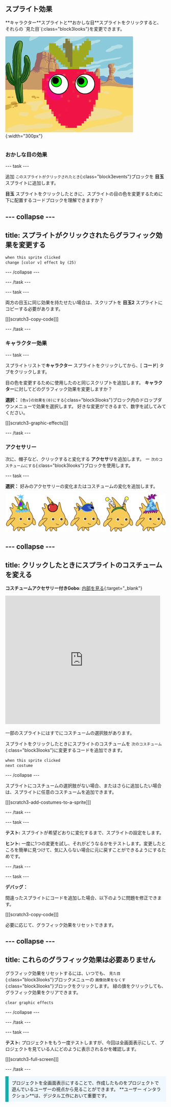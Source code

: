 ## スプライト効果

<div style="display: flex; flex-wrap: wrap">
<div style="flex-basis: 200px; flex-grow: 1; margin-right: 15px;">
**キャラクター**スプライトと**おかしな目**スプライトをクリックすると、それらの `見た目`{:class="block3looks"}を変更できます。
</div>
<div>

![グラフィック効果のあるキャラクターと目](images/character-graphic-effects.png){:width="300px"}    

</div>
</div>

### おかしな目の効果

--- task ---

追加 `このスプライトがクリックされたとき`{:class="block3events"}ブロックを **目玉** スプライトに追加します。

**目玉** スプライトをクリックしたときに、スプライトの目の色を変更するために下に配置するコードブロックを理解できますか？

--- collapse ---
---
title: スプライトがクリックされたらグラフィック効果を変更する
---

```blocks3
when this sprite clicked  
change [color v] effect by (25)
```

--- /collapse ---

--- /task ---

--- task ---

両方の目玉に同じ効果を持たせたい場合は、スクリプトを **目玉2** スプライトにコピーする必要があります。

[[[scratch3-copy-code]]]

--- /task ---

### キャラクター効果

--- task ---

スプライトリストで**キャラクター** スプライトをクリックしてから、[ **コード**] タブをクリックします。

目の色を変更するために使用したのと同じスクリプトを追加します。 **キャラクター**に対してどのグラフィック効果を変更しますか？

**選択：** `[色v]の効果を(0)にする`{:class="block3looks"}ブロック内のドロップダウンメニューで効果を選択します。 好きな変更ができるまで、数字を試してみてください。

[[[scratch3-graphic-effects]]]

--- /task ---

### アクセサリー

次に、帽子など、クリックすると変化する **アクセサリ**を追加します。 ー `次のコスチュームにする`{:class="block3looks"}ブロックを使用します。

--- task ---

**選択：** 好みのアクセサリーの変化またはコスチュームの変化を追加します。

![アクセサリー付きのスプライト。](images/accessory-sprite.png)

--- collapse ---
---
title: クリックしたときにスプライトのコスチュームを変える
---

**コスチュームアクセサリー付きGobo**: [内部を見る](https://scratch.mit.edu/projects/496334057/editor){:target="_blank"}
<div class="scratch-preview">
<iframe allowtransparency="true" width="485" height="402" src="https://scratch.mit.edu/projects/embed/496334057/?autostart=false" frameborder="0"></iframe>
</div>

一部のスプライトにはすでにコスチュームの選択肢があります。

スプライトをクリックしたときにスプライトのコスチュームを `次のコスチューム`{:class="block3looks"}に変更するコードを追加できます。

```blocks3
when this sprite clicked
next costume
```

--- /collapse ---

スプライトにコスチュームの選択肢がない場合、またはさらに追加したい場合は、スプライトに任意のコスチュームを追加できます。

[[[scratch3-add-costumes-to-a-sprite]]]

--- /task ---

--- task ---

**テスト:** スプライトが希望どおりに変化するまで、スプライトの設定をします。

**ヒント:** 一度に1つの変更を試し、それがどうなるかをテストします。変更したところを簡単に見つけて、気に入らない場合に元に戻すことができるようにするためです。

--- /task ---

--- task ---

**デバッグ：**

間違ったスプライトにコードを追加した場合、以下のように問題を修正できます。

[[[scratch3-copy-code]]]

必要に応じて、グラフィック効果をリセットできます。

--- collapse ---
---
title: これらのグラフィック効果は必要ありません
---

グラフィック効果をリセットするには、いつでも、 `見た目`{:class="block3looks"}ブロックメニューの `画像効果をなくす`{:class="block3looks"}ブロックをクリックします。 緑の旗をクリックしても、グラフィック効果をクリアできます。

```blocks3
clear graphic effects
```
--- /collapse ---

--- /task ---

--- task ---

**テスト:** プロジェクトをもう一度テストしますが、今回は全画面表示にして、プロジェクトを見ている人にどのように表示されるかを確認します。

[[[scratch3-full-screen]]]

--- /task ---

<p style="border-left: solid; border-width:10px; border-color: #0faeb0; background-color: aliceblue; padding: 10px;">
プロジェクトを全画面表示にすることで、作成したものをプロジェクトで遊んでいるユーザーの視点から見ることができます。 **ユーザー インタラクション**は、デジタル工作において重要です。 
</p>

